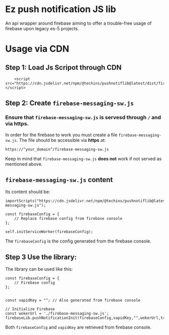 # Ez push notification JS lib

An api wrapper around firebase aiming to offer a trouble-free usage of firebase upon legacy es-5 projects.

# Usage via CDN

## Step 1: Load Js Scripot through CDN

```
    <script src="https://cdn.jsdelivr.net/npm/@techins/pushnotiflib@latest/dist/firebaseLib.umd.js"></script>
```

## Step 2: Create `firebase-messaging-sw.js`

### Ensure that `firebase-messaging-sw.js` is servesd through `/` and via https.

In order for the firebase to work you must create a file `firebase-messaging-sw.js`. The file should be accessible via **https** at:

```
https://^your_domain^/firebase-messaging-sw.js
```

Keep in mind that `firebase-messaging-sw.js` **does not** work if not served as mentioned above.

## `firebase-messaging-sw.js` content

Its content should be:

```
importScripts("https://cdn.jsdelivr.net/npm/@techins/pushnotiflib@latest/dist/firebase-messaging-sw.js");

const firebaseConfig = {
    // Replace firebase config from firebase console
};

self.initServiceWorker(firebaseConfig);
```

The `firebaseConfig` is the config generated from the firebase console.

## Step 3 Use the library:

The library can be used like this:

```
const firebaseConfig = {
    // Firebase config
};
            

const vapidKey = ""; // Also generated from firebase console

// Initialize Firebase  
const wokerUrl = './firebase-messaging-sw.js';
firebaseLib.pushNotificationInit(firebaseConfig,vapidKey,"",wokerUrl,true)
```

Both `firebaseConfig` and `vapidKey` are retrieved from firebase console.